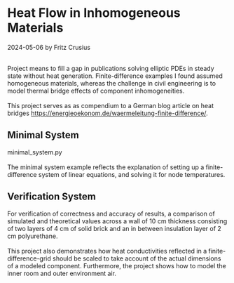 <h1> Heat Flow in Inhomogeneous Materials</h1>

2024-05-06 by Fritz Crusius<br><br>

Project means to fill a gap in publications solving elliptic PDEs in
steady state without heat generation. Finite-difference examples I found 
assumed homogeneous materials, whereas the challenge in civil engineering
is to model thermal bridge effects of component inhomogeneities.<br><br>
This project serves as as compendium to a German blog article on heat bridges
https://energieoekonom.de/waermeleitung-finite-difference/.

<h2>Minimal System</h2>

minimal_system.py<br><br>
The minimal system example reflects the explanation of setting up a
finite-difference system of linear equations, and solving it for node temperatures.

<h2>Verification System</h2>

For verification of correctness and accuracy of results, a comparison of 
simulated and theoretical values across a wall of 10 cm thickness consisting
of two layers of 4 cm of solid brick and an in between insulation layer of
2 cm polyurethane.<br><br>
This project also demonstrates how heat conductivities reflected in a
finite-difference-grid should be scaled to take account of the actual 
dimensions of a modeled component. Furthermore, the project shows how 
to model the inner room and outer environment air.



